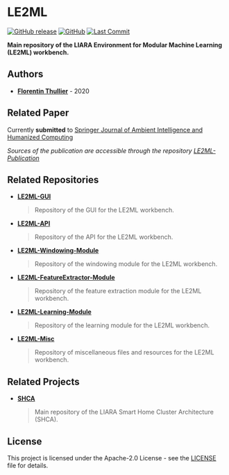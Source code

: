 # LE2ML

[![GitHub release](https://img.shields.io/github/release/FlorentinTh/LE2ML.svg?style=flat-square)](https://github.com/FlorentinTh/LE2ML/releases) [![GitHub](https://img.shields.io/github/license/FlorentinTh/LE2ML.svg?style=flat-square)](https://github.com/FlorentinTh/LE2ML/blob/main/LICENSE) [![Last Commit](https://img.shields.io/github/last-commit/FlorentinTh/LE2ML?style=flat-square)](https://github.com/FlorentinTh/LE2ML/commits/main)

**Main repository of the LIARA Environment for Modular Machine Learning (LE2ML) workbench.**

## Authors

* [**Florentin Thullier**](https://github.com/FlorentinTh) - 2020

## Related Paper

Currently **submitted** to [Springer Journal of Ambient Intelligence and Humanized Computing](https://www.springer.com/journal/12652)

*Sources of the publication are accessible through the repository [LE2ML-Publication](https://github.com/FlorentinTh/LE2ML-Publication)*

## Related Repositories

* [**LE2ML-GUI**](https://github.com/FlorentinTh/LE2ML-GUI)
  > Repository of the GUI for the LE2ML workbench.

* [**LE2ML-API**](https://github.com/FlorentinTh/LE2ML-API)
  > Repository of the API for the LE2ML workbench.

* [**LE2ML-Windowing-Module**](https://github.com/FlorentinTh/LE2ML-Windowing-Module)
  > Repository of the windowing module for the LE2ML workbench.

* [**LE2ML-FeatureExtractor-Module**](https://github.com/FlorentinTh/LE2ML-FeatureExtractor-Module)
  > Repository of the feature extraction module for the LE2ML workbench.

* [**LE2ML-Learning-Module**](https://github.com/FlorentinTh/LE2ML-Learning-Module)
  > Repository of the learning module for the LE2ML workbench.

* [**LE2ML-Misc**](https://github.com/FlorentinTh/LE2ML-Misc)
  > Repository of miscellaneous files and resources for the LE2ML workbench.

## Related Projects

* [**SHCA**](https://github.com/FlorentinTh/LE2ML)
  > Main repository of the LIARA Smart Home Cluster Architecture (SHCA).

## License

This project is licensed under the Apache-2.0 License - see the [LICENSE](LICENSE) file for details.
